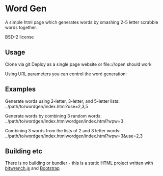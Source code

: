 # Word Gen

A simple html page which generates words by smashing 2-5 letter scrabble words together.

BSD-2 license

## Usage
Clone via git
Deploy as a single page website or file:://open should work

Using URL parameters you can control the word generation:

## Examples
Generate words using 2-letter, 3-letter, and 5-letter lists:
 ../path/to/wordgen/index.html?use=2,3,5

Generate words by combining 3 random words:
 ../path/to/wordgen/index.htmlwordgen/index.html?wpw=3

Combining 3 words from the lists of 2 and 3 letter words:
../path/to/wordgen/index.htmlwordgen/index.html?wpw=3&use=2,3


## Building etc
There is no building or bundler - this is a static HTML project written with [bitwrench.js](https://github.com/deftio/bitwrench) and [Bootstrap](https://www.getbootstrap.com)